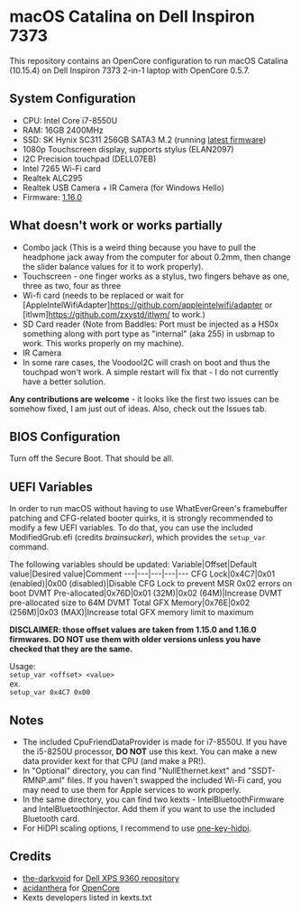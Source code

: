 # macOS Catalina on Dell Inspiron 7373
This repository contains an OpenCore configuration to run macOS Catalina (10.15.4) on Dell Inspiron 7373 2-in-1 laptop with OpenCore 0.5.7.

## System Configuration
* CPU: Intel Core i7-8550U
* RAM: 16GB 2400MHz
* SSD: SK Hynix SC311 256GB SATA3 M.2 (running [latest firmware](https://www.dell.com/support/home/us/en/19/drivers/driversdetails?driverid=11r73&oscode=wt64a&productcode=inspiron-13-7373-2-in-1-laptop))
* 1080p Touchscreen display, supports stylus (ELAN2097)
* I2C Precision touchpad (DELL07EB)
* Intel 7265 Wi-Fi card
* Realtek ALC295
* Realtek USB Camera + IR Camera (for Windows Hello)
* Firmware: [1.16.0](https://www.dell.com/support/home/us/en/19/drivers/driversdetails?driverid=gdtxp&oscode=wt64a&productcode=inspiron-13-7373-2-in-1-laptop)

## What doesn't work or works partially
* Combo jack (This is a weird thing because you have to pull the headphone jack away from the computer for about 0.2mm, then change the slider balance values for it to work properly).
* Touchscreen - one finger works as a stylus, two fingers behave as one, three as two, four as three
* Wi-fi card (needs to be replaced or wait for [AppleIntelWifiAdapter]https://github.com/appleintelwifi/adapter or [itlwm]https://github.com/zxystd/itlwm/ to work.)
* SD Card reader (Note from Baddles: Port must be injected as a HS0x something along with port type as "internal" (aka 255) in usbmap to work. This works properly on my machine).
* IR Camera
* In some rare cases, the VoodooI2C will crash on boot and thus the touchpad won't work. A simple restart will fix that - I do not currently have a better solution.

**Any contributions are welcome** - it looks like the first two issues can be somehow fixed, I am just out of ideas. Also, check out the Issues tab.

## BIOS Configuration
Turn off the Secure Boot. That should be all.

## UEFI Variables
In order to run macOS without having to use WhatEverGreen's framebuffer patching and CFG-related booter quirks, it is strongly recommended to modify a few UEFI variables. To do that, you can use the included ModifiedGrub.efi (credits *brainsucker*), which provides the `setup_var` command.

The following variables should be updated:
Variable|Offset|Default value|Desired value|Comment
---|---|---|---|---
CFG Lock|0x4C7|0x01 (enabled)|0x00 (disabled)|Disable CFG Lock to prevent MSR 0x02 errors on boot
DVMT Pre-allocated|0x76D|0x01 (32M)|0x02 (64M)|Increase DVMT pre-allocated size to 64M
DVMT Total GFX Memory|0x76E|0x02 (256M)|0x03 (MAX)|Increase total GFX memory limit to maximum

**DISCLAIMER: those offset values are taken from 1.15.0 and 1.16.0 firmwares. DO NOT use them with older versions unless you have checked that they are the same.**

Usage:  
`setup_var <offset> <value>`  
ex.  
`setup_var 0x4C7 0x00`

## Notes
* The included CpuFriendDataProvider is made for i7-8550U. If you have the i5-8250U processor, **DO NOT** use this kext. You can make a new data provider kext for that CPU (and make a PR!).
* In "Optional" directory, you can find "NullEthernet.kext" and "SSDT-RMNP.aml" files. If you haven't swapped the included Wi-Fi card, you may need to use them for Apple services to work properly.
* In the same directory, you can find two kexts - IntelBluetoothFirmware and IntelBluetoothInjector. Add them if you want to use the included Bluetooth card.
* For HiDPI scaling options, I recommend to use [one-key-hidpi](https://github.com/xzhih/one-key-hidpi).

## Credits
* [the-darkvoid](https://github.com/the-darkvoid) for [Dell XPS 9360 repository](https://github.com/the-darkvoid/XPS9360-macOS)
* [acidanthera](https://github.com/acidanthera) for [OpenCore](https://github.com/acidanthera/OpenCorePkg) 
* Kexts developers listed in kexts.txt
